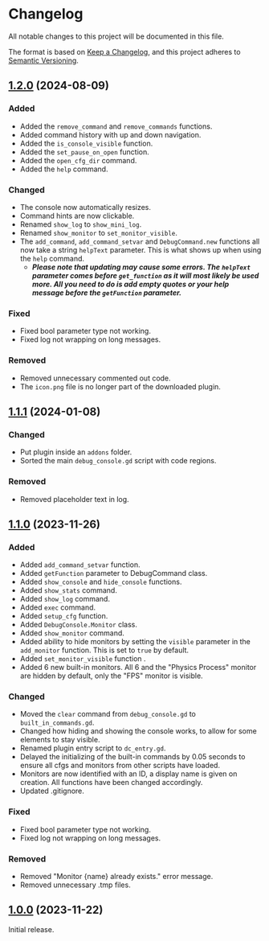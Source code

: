 # Changelog

All notable changes to this project will be documented in this file.

The format is based on [Keep a Changelog](https://keepachangelog.com/en/1.0.0/),
and this project adheres to [Semantic Versioning](https://semver.org/spec/v2.0.0.html).

## [1.2.0](https://github.com/Ratamacue9112/CopperDC/tree/v1.2.0) (2024-08-09)

### Added
- Added the `remove_command` and `remove_commands` functions.
- Added command history with up and down navigation.
- Added the `is_console_visible` function.
- Added the `set_pause_on_open` function.
- Added the `open_cfg_dir` command.
- Added the `help` command.

### Changed
- The console now automatically resizes.
- Command hints are now clickable.
- Renamed `show_log` to `show_mini_log`.
- Renamed `show_monitor` to `set_monitor_visible`.
- The `add_command`, `add_command_setvar` and `DebugCommand.new` functions all now take a string `helpText` parameter. This is what shows up when using the `help` command.
  - ***Please note that updating may cause some errors. The `helpText` parameter comes before `get_function` as it will most likely be used more. All you need to do is add empty quotes or your help message before the `getFunction` parameter.***

### Fixed
- Fixed bool parameter type not working.
- Fixed log not wrapping on long messages.

### Removed
- Removed unnecessary commented out code.
- The `icon.png` file is no longer part of the downloaded plugin.

## [1.1.1](https://github.com/Ratamacue9112/CopperDC/tree/v1.1.1) (2024-01-08)

### Changed
- Put plugin inside an `addons` folder.
- Sorted the main `debug_console.gd` script with code regions.

### Removed
- Removed placeholder text in log.

## [1.1.0](https://github.com/Ratamacue9112/CopperDC/tree/v1.1.0) (2023-11-26)

### Added
- Added `add_command_setvar` function.
- Added `getFunction` parameter to DebugCommand class.
- Added `show_console` and `hide_console` functions.
- Added `show_stats` command.
- Added `show_log` command.
- Added `exec` command.
- Added `setup_cfg` function.
- Added `DebugConsole.Monitor` class.
- Added `show_monitor` command.
- Added ability to hide monitors by setting the `visible` parameter in the `add_monitor` function. This is set to `true` by default.
- Added `set_monitor_visible` function .
- Added 6 new built-in monitors. All 6 and the "Physics Process" monitor are hidden by default, only the "FPS" monitor is visible.

### Changed
- Moved the `clear` command from `debug_console.gd` to `built_in_commands.gd`.
- Changed how hiding and showing the console works, to allow for some elements to stay visible.
- Renamed plugin entry script to `dc_entry.gd`.
- Delayed the initializing of the built-in commands by 0.05 seconds to ensure all cfgs and monitors from other scripts have loaded.
- Monitors are now identified with an ID, a display name is given on creation. All functions have been changed accordingly.
- Updated .gitignore.

### Fixed
- Fixed bool parameter type not working.
- Fixed log not wrapping on long messages.

### Removed
- Removed "Monitor {name} already exists." error message.
- Removed unnecessary .tmp files.
  
## [1.0.0](https://github.com/Ratamacue9112/CopperDC/tree/v1.0.0) (2023-11-22)
Initial release.
